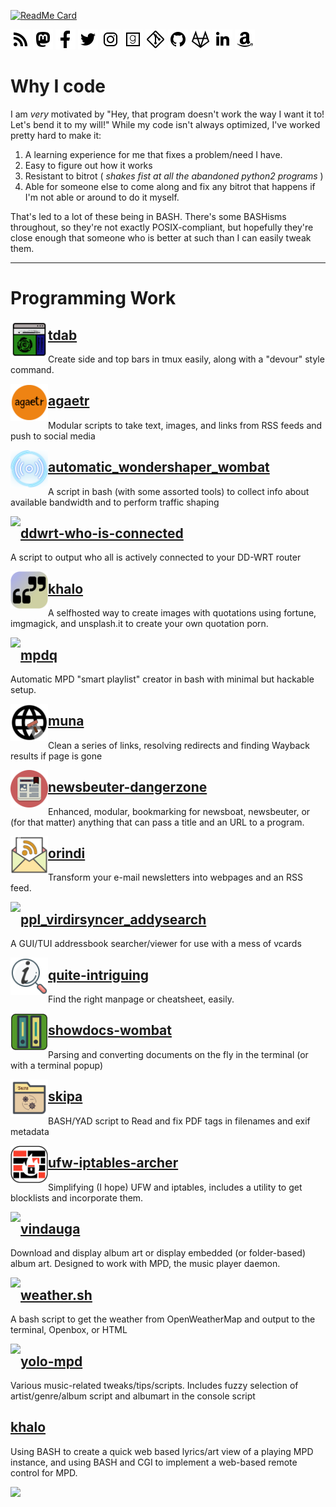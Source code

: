 [![ReadMe Card](https://github-readme-stats.vercel.app/api/?username=uriel1998&include_all_commits=yes&repo=github-readme-stats)](https://github.com/anuraghazra/github-readme-stats)

<a href="http://feeds.feedburner.com/Ideatrash" target="_blank"><img width=32px height=32px src="https://raw.githubusercontent.com/uriel1998/uriel1998/main/icons/rss-solid.svg"></a>
<a rel="me" href="https://faithcollapsing.com/users/StevenSaus" target="_blank"><img width=32px height=32px src="https://raw.githubusercontent.com/uriel1998/uriel1998/main/icons/mastodon.svg"></a>
<a rel="me" href="http://www.facebook.com/pages/Steven-Saus/328725503674" target="_blank"><img width=32px height=32px src="https://raw.githubusercontent.com/uriel1998/uriel1998/main/icons/facebook-f.svg"></a>
<a rel="me" href="http://www.twitter.com/uriel1998" target="_blank"><img width=32px height=32px src="https://raw.githubusercontent.com/uriel1998/uriel1998/main/icons/twitter.svg"></a>
<a rel="me" href="https://www.instagram.com/uriel1998/" target="_blank"><img width=32px height=32px src="https://raw.githubusercontent.com/uriel1998/uriel1998/main/icons/instagram.svg"></a>
<a href="http://www.goodreads.com/author/show/3145527.Steven_Saus" target="_blank"><img width=32px height=32px src="https://raw.githubusercontent.com/uriel1998/uriel1998/main/icons/goodreads.svg"></a>
<a rel="me" href="https://git.faithcollapsing.com" target="_blank"><img width=32px height=32px src="https://raw.githubusercontent.com/uriel1998/uriel1998/main/icons/git.svg"></a>
<a rel="me" href="https://github.com/uriel1998" target="_blank"><img width=32px height=32px src="https://raw.githubusercontent.com/uriel1998/uriel1998/main/icons/github.svg"></a>
<a rel="me" href="https://gitlab.com/uriel1998" target="_blank"><img width=32px height=32px src="https://raw.githubusercontent.com/uriel1998/uriel1998/main/icons/gitlab.svg"></a>
<a rel="me" href="http://www.linkedin.com/in/stevensaus" target="_blank"><img width=32px height=32px src="https://raw.githubusercontent.com/uriel1998/uriel1998/main/icons/linkedin-in.svg"></a>
<a href="https://www.amazon.com/author/stevensaus" target="_blank"><img width=32px height=32px src="https://raw.githubusercontent.com/uriel1998/uriel1998/main/icons/amazon.svg"></a>

# Why I code

I am *very* motivated by "Hey, that program doesn't work the way I want it to! 
Let's bend it to my will!"  While my code isn't always optimized, I've worked 
pretty hard to make it:

1. A learning experience for me that fixes a problem/need I have.
2. Easy to figure out how it works
3. Resistant to bitrot ( *shakes fist at all the abandoned python2 programs* )
4. Able for someone else to come along and fix any bitrot that happens if I'm 
not able or around to do it myself.

That's led to a lot of these being in BASH.  There's some BASHisms throughout, 
so they're not exactly POSIX-compliant, but hopefully they're close enough that 
someone who is better at such than I can easily tweak them.

------------------------------------------------------------------------------
# Programming Work

<div style="float:left !important; width=64px;height=64px;margin=2px;"><a target="_blank" href="https://uriel1998.github.io/tdab"><img width="60px" src="https://github.com/uriel1998/tdab/raw/master/tdab-icon.png"></a></div>

## <a target="_blank" href="https://uriel1998.github.io/tdab">tdab</a>  

Create side and top bars in tmux easily, along with a "devour" style command.

<div style="float:left !important; width=64px;height=64px;margin=2px;"><a target="_blank" href="https://uriel1998.github.io/agaetr"><img width="60px" src="https://github.com/uriel1998/agaetr/raw/master/agaetr-icon.png"></a></div>

## <a target="_blank" href="https://uriel1998.github.io/agaetr">agaetr</a>  

Modular scripts to take text, images, and links from RSS feeds and push to social media 

<div style="float:left !important; width=64px;height=64px;margin=2px;"><a target="_blank" href="https://uriel1998.github.io/automatic_wondershaper_wombat"><img width="60px" src="https://github.com/uriel1998/automatic_wondershaper_wombat/raw/master/automatic_wondershaper_wombat-icon.png"></a></div>

## <a target="_blank" href="https://uriel1998.github.io/automatic_wondershaper_wombat">automatic_wondershaper_wombat</a>  

A script in bash (with some assorted tools) to collect info about available bandwidth and to perform traffic shaping  

<div style="float:left !important; width=64px;height=64px;margin=2px;"><a target="_blank" href="https://uriel1998.github.io/ddwrt-who-is-connected"><img width="60px" src="https://github.com/uriel1998/ddwrt-who-is-connected/raw/master/ddwrt-who-is-connected-icon.png"></a></div>

## <a target="_blank" href="https://uriel1998.github.io/ddwrt-who-is-connected">ddwrt-who-is-connected</a>  

A script to output who all is actively connected to your DD-WRT router 

<div style="float:left !important; width=64px;height=64px;margin=2px;"><a target="_blank" href="https://uriel1998.github.io/khalo"><img width="60px" src="https://github.com/uriel1998/khalo/raw/master/khalo-icon.png"></a></div>

## <a target="_blank" href="https://uriel1998.github.io/khalo">khalo</a>  

A selfhosted way to create images with quotations using fortune, imgmagick, and 
unsplash.it to create your own quotation porn.  

<div style="float:left !important; width=64px;height=64px;margin=2px;"><a target="_blank" href="https://uriel1998.github.io/mpdq"><img width="60px" src="https://github.com/uriel1998/mpdq/raw/master/mpdq-icon.png"></a></div>

## <a target="_blank" href="https://uriel1998.github.io/mpdq">mpdq</a>  

Automatic MPD "smart playlist" creator in bash with minimal but hackable setup. 

<div style="float:left !important; width=64px;height=64px;margin=2px;"><a target="_blank" href="https://uriel1998.github.io/muna"><img width="60px" src="https://github.com/uriel1998/muna/raw/master/muna-icon.png"></a></div>

## <a target="_blank" href="https://uriel1998.github.io/muna">muna</a>  

Clean a series of links, resolving redirects and finding Wayback results if page is gone 

<div style="float:left !important; width=64px;height=64px;margin=2px;"><a target="_blank" href="https://uriel1998.github.io/newsbeuter-dangerzone"><img width="60px" src="https://github.com/uriel1998/newsbeuter-dangerzone/raw/master/dangerzone-icon.png"></a></div>

## <a target="_blank" href="https://uriel1998.github.io/newsbeuter-dangerzone">newsbeuter-dangerzone</a>  

Enhanced, modular, bookmarking for newsboat, newsbeuter, or (for that matter) 
anything that can pass a title and an URL to a program.

<div style="float:left !important; width=64px;height=64px;margin=2px;"><a target="_blank" href="https://uriel1998.github.io/orindi"><img width="60px" src="https://github.com/uriel1998/orindi/raw/master/orindi-icon.png"></a></div>

## <a target="_blank" href="https://uriel1998.github.io/orindi">orindi</a>  

Transform your e-mail newsletters into webpages and an RSS feed.   

<div style="float:left !important; width=64px;height=64px;margin=2px;"><a target="_blank" href="https://uriel1998.github.io/ppl_virdirsyncer_addysearch"><img width="60px" src="https://github.com/uriel1998/ppl_virdirsyncer_addysearch/raw/master/pplsearch-icon.png"></a></div>

## <a target="_blank" href="https://uriel1998.github.io/ppl_virdirsyncer_addysearch">ppl_virdirsyncer_addysearch</a>  

A GUI/TUI addressbook searcher/viewer for use with a mess of vcards

<div style="float:left !important; width=64px;height=64px;margin=2px;"><a target="_blank" href="https://uriel1998.github.io/quite-intriguing"><img width="60px" src="https://github.com/uriel1998/quite-intriguing/raw/master/qi-icon.png"></a></div>

## <a target="_blank" href="https://uriel1998.github.io/quite-intriguing">quite-intriguing</a>  

Find the right manpage or cheatsheet, easily. 

<div style="float:left !important; width=64px;height=64px;margin=2px;"><a target="_blank" href="https://uriel1998.github.io/showdocs-wombat"><img width="60px" src="https://github.com/uriel1998/showdocs-wombat/raw/master/showdocs-wombat-icon.png"></a></div>

## <a target="_blank" href="https://uriel1998.github.io/showdocs-wombat">showdocs-wombat</a>  

Parsing and converting documents on the fly in the terminal (or with a terminal popup) 

<div style="float:left !important; width=64px;height=64px;margin=2px;"><a target="_blank" href="https://uriel1998.github.io/skipa"><img width="60px" src="https://github.com/uriel1998/skipa/raw/master/skipa-icon.png"></a></div>

## <a target="_blank" href="https://uriel1998.github.io/skipa">skipa</a>  

BASH/YAD script to Read and fix PDF tags in filenames and exif metadata

<div style="float:left !important; width=64px;height=64px;margin=2px;"><a target="_blank" href="https://uriel1998.github.io/ufw-iptables-archer"><img width="60px" src="https://github.com/uriel1998/ufw-iptables-archer/raw/master/ufw-iptables-archer-icon.png"></a></div>

## <a target="_blank" href="https://uriel1998.github.io/ufw-iptables-archer">ufw-iptables-archer</a>  

Simplifying (I hope) UFW and iptables, includes a utility to get blocklists and incorporate them. 

<div style="float:left !important; width=64px;height=64px;margin=2px;"><a target="_blank" href="https://uriel1998.github.io/vindauga"><img width="60px" src="https://github.com/uriel1998/vindauga/raw/master/vindauga-icon.png"></a></div>

## <a target="_blank" href="https://uriel1998.github.io/vindauga">vindauga</a>  

Download and display album art or display embedded (or folder-based) album art. Designed to work with MPD, the music player daemon.

<div style="float:left !important; width=64px;height=64px;margin=2px;"><a target="_blank" href="https://uriel1998.github.io/weather.sh"><img width="60px" src="https://github.com/uriel1998/weather.sh/raw/master/weather-icon.png"></a></div>

## <a target="_blank" href="https://uriel1998.github.io/weather.sh">weather.sh</a>  

A bash script to get the weather from OpenWeatherMap and output to the terminal, Openbox, or HTML 

<div style="float:left !important; width=64px;height=64px;margin=2px;"><a target="_blank" href="https://uriel1998.github.io/yolo-mpd"><img width="60px" src="https://github.com/uriel1998/yolo-mpd/raw/master/yolo-mpd-icon.png"></a></div>

## <a target="_blank" href="https://uriel1998.github.io/yolo-mpd">yolo-mpd</a>  

Various music-related tweaks/tips/scripts. Includes fuzzy selection of artist/genre/album script and albumart in the console script 

## <a target="_blank" href="https://uriel1998.github.io/cgimpd">khalo</a>  

Using BASH to create a quick web based lyrics/art view of a playing MPD 
instance, and using BASH and CGI to implement a web-based remote control for 
MPD.

<div style="float:left !important; width=64px;height=64px;margin=2px;"><a target="_blank" href="https://uriel1998.github.io/cgimpd"><img width="60px" src="https://github.com/uriel1998/mpdq/raw/master/cgimpd-icon.png"></a></div>

